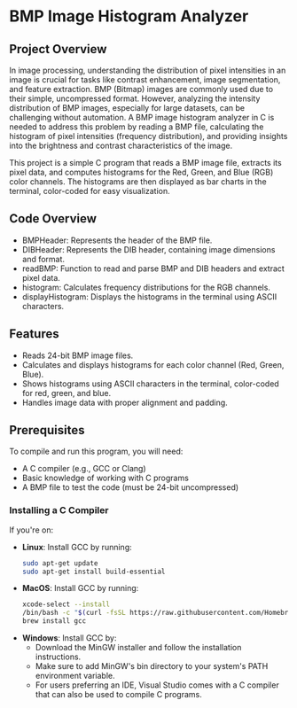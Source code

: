 # **BMP Image Histogram Analyzer**

## **Project Overview**
In image processing, understanding the distribution of pixel intensities in an image is crucial for tasks like contrast enhancement, image segmentation, and feature extraction. BMP (Bitmap) images are commonly used due to their simple, uncompressed format. However, analyzing the intensity distribution of BMP images, especially for large datasets, can be challenging without automation. A BMP image histogram analyzer in C is needed to address this problem by reading a BMP file, calculating the histogram of pixel intensities (frequency distribution), and providing insights into the brightness and contrast characteristics of the image.

This project is a simple C program that reads a BMP image file, extracts its pixel data, and computes histograms for the Red, Green, and Blue (RGB) color channels. The histograms are then displayed as bar charts in the terminal, color-coded for easy visualization.

## **Code Overview**
- BMPHeader: Represents the header of the BMP file.
- DIBHeader: Represents the DIB header, containing image dimensions and format.
- readBMP: Function to read and parse BMP and DIB headers and extract pixel data.
- histogram: Calculates frequency distributions for the RGB channels.
- displayHistogram: Displays the histograms in the terminal using ASCII characters.

## **Features**
- Reads 24-bit BMP image files.
- Calculates and displays histograms for each color channel (Red, Green, Blue).
- Shows histograms using ASCII characters in the terminal, color-coded for red, green, and blue.
- Handles image data with proper alignment and padding.

## **Prerequisites**
To compile and run this program, you will need:
- A C compiler (e.g., GCC or Clang)
- Basic knowledge of working with C programs
- A BMP file to test the code (must be 24-bit uncompressed)

### **Installing a C Compiler**
If you're on:
- **Linux**: Install GCC by running:
  ```bash
  sudo apt-get update
  sudo apt-get install build-essential
- **MacOS**: Install GCC by running:
  ```bash
  xcode-select --install
  /bin/bash -c "$(curl -fsSL https://raw.githubusercontent.com/Homebrew/install/HEAD/install.sh)"
  brew install gcc

- **Windows**: Install GCC by:
  - Download the MinGW installer and follow the installation instructions.
  - Make sure to add MinGW's bin directory to your system's PATH environment variable.
  - For users preferring an IDE, Visual Studio comes with a C compiler that can also be used to compile C programs.

